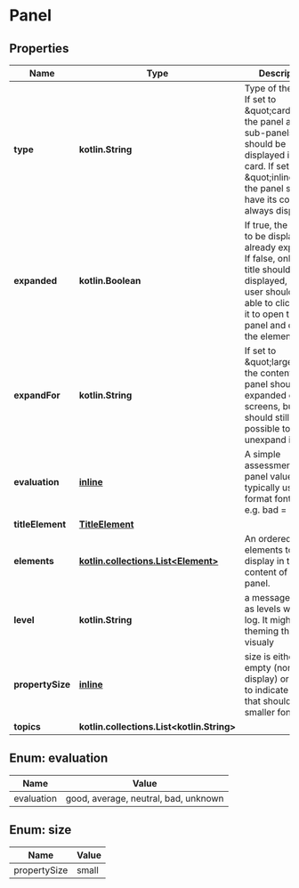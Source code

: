 
# Panel

## Properties
| Name | Type | Description | Notes |
| ------------ | ------------- | ------------- | ------------- |
| **type** | **kotlin.String** | Type of the panel. If set to \&quot;card\&quot;, the panel and its sub-panels should be displayed in a card. If set to \&quot;inline\&quot;, the panel should have its content always displayed. |  [optional] |
| **expanded** | **kotlin.Boolean** | If true, the panel is to be displayed already expanded. If false, only the title should be displayed, and the user should be able to click or tap it to open the panel and display the elements. |  [optional] |
| **expandFor** | **kotlin.String** | If set to \&quot;large\&quot;, the content of the panel should be expanded on large screens, but it should still be possible to unexpand it. |  [optional] |
| **evaluation** | [**inline**](#Evaluation) | A simple assessment of the panel value, typically used to format fonts, et.c e.g. bad &#x3D; red |  [optional] |
| **titleElement** | [**TitleElement**](TitleElement.md) |  |  [optional] |
| **elements** | [**kotlin.collections.List&lt;Element&gt;**](Element.md) | An ordered list of elements to display in the content of the panel. |  [optional] |
| **level** | **kotlin.String** | a message level, as levels we use in log. It might help theming the panel visualy  |  [optional] |
| **propertySize** | [**inline**](#PropertySize) | size is either empty (normal display)  or small to indicate a panel that should have a smaller font size  |  [optional] |
| **topics** | **kotlin.collections.List&lt;kotlin.String&gt;** |  |  [optional] |


<a id="Evaluation"></a>
## Enum: evaluation
| Name | Value |
| ---- | ----- |
| evaluation | good, average, neutral, bad, unknown |


<a id="PropertySize"></a>
## Enum: size
| Name | Value |
| ---- | ----- |
| propertySize | small |



